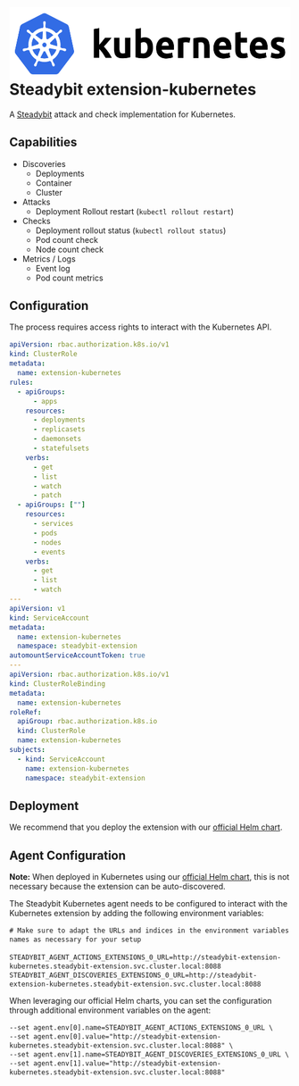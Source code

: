 <img src="./logo.png" height="130" align="right" alt="Kubernetes logo depicting a helm next to text 'Kubernetes'">

# Steadybit extension-kubernetes

A [Steadybit](https://www.steadybit.com/) attack and check implementation for Kubernetes.

## Capabilities

- Discoveries
  - Deployments
  - Container
  - Cluster
- Attacks
  - Deployment Rollout restart (`kubectl rollout restart`)
- Checks
  - Deployment rollout status (`kubectl rollout status`)  
  - Pod count check
  - Node count check
- Metrics / Logs
  - Event log
  - Pod count metrics

## Configuration

The process requires access rights to interact with the Kubernetes API.

```yaml
apiVersion: rbac.authorization.k8s.io/v1
kind: ClusterRole
metadata:
  name: extension-kubernetes
rules:
  - apiGroups:
      - apps
    resources:
      - deployments
      - replicasets
      - daemonsets
      - statefulsets
    verbs:
      - get
      - list
      - watch
      - patch
  - apiGroups: [""]
    resources:
      - services
      - pods
      - nodes
      - events
    verbs:
      - get
      - list
      - watch
---
apiVersion: v1
kind: ServiceAccount
metadata:
  name: extension-kubernetes
  namespace: steadybit-extension
automountServiceAccountToken: true
---
apiVersion: rbac.authorization.k8s.io/v1
kind: ClusterRoleBinding
metadata:
  name: extension-kubernetes
roleRef:
  apiGroup: rbac.authorization.k8s.io
  kind: ClusterRole
  name: extension-kubernetes
subjects:
  - kind: ServiceAccount
    name: extension-kubernetes
    namespace: steadybit-extension
```

## Deployment

We recommend that you deploy the extension with our [official Helm chart](https://github.com/steadybit/extension-kubernetes/tree/main/charts/steadybit-extension-kubernetes).

## Agent Configuration

**Note:** When deployed in Kubernetes using our [official Helm chart](https://github.com/steadybit/extension-kubernetes/tree/main/charts/steadybit-extension-kubernetes), this is not necessary because the extension can be auto-discovered.

The Steadybit Kubernetes agent needs to be configured to interact with the Kubernetes extension by adding the following environment variables:

```shell
# Make sure to adapt the URLs and indices in the environment variables names as necessary for your setup

STEADYBIT_AGENT_ACTIONS_EXTENSIONS_0_URL=http://steadybit-extension-kubernetes.steadybit-extension.svc.cluster.local:8088
STEADYBIT_AGENT_DISCOVERIES_EXTENSIONS_0_URL=http://steadybit-extension-kubernetes.steadybit-extension.svc.cluster.local:8088
```

When leveraging our official Helm charts, you can set the configuration through additional environment variables on the agent:

```
--set agent.env[0].name=STEADYBIT_AGENT_ACTIONS_EXTENSIONS_0_URL \
--set agent.env[0].value="http://steadybit-extension-kubernetes.steadybit-extension.svc.cluster.local:8088" \
--set agent.env[1].name=STEADYBIT_AGENT_DISCOVERIES_EXTENSIONS_0_URL \
--set agent.env[1].value="http://steadybit-extension-kubernetes.steadybit-extension.svc.cluster.local:8088"
```
